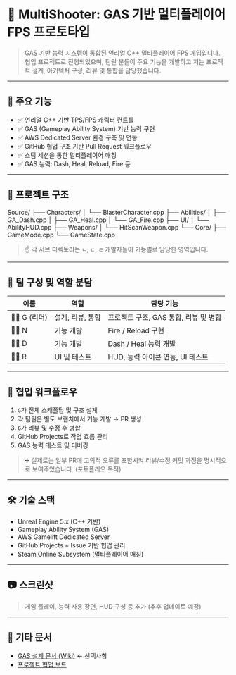 # 🔫 MultiShooter: GAS 기반 멀티플레이어 FPS 프로토타입

> GAS 기반 능력 시스템이 통합된 언리얼 C++ 멀티플레이어 FPS 게임입니다.  
> 협업 프로젝트로 진행되었으며, 팀원 분들이 주요 기능을 개발하고 저는 프로젝트 설계, 아키텍처 구성, 리뷰 및 통합을 담당했습니다.

---

## 📌 주요 기능

- ✅ 언리얼 C++ 기반 TPS/FPS 캐릭터 컨트롤
- ✅ GAS (Gameplay Ability System) 기반 능력 구현
- ✅ AWS Dedicated Server 환경 구축 및 연동
- ✅ GitHub 협업 구조 기반 Pull Request 워크플로우
- ✅ 스팀 세션을 통한 멀티플레이어 매칭
- ✅ GAS 능력: Dash, Heal, Reload, Fire 등

---

## 🧩 프로젝트 구조

Source/
├── Characters/
│ └── BlasterCharacter.cpp
├── Abilities/
│ ├── GA_Dash.cpp
│ ├── GA_Heal.cpp
│ └── GA_Fire.cpp
├── UI/
│ └── AbilityHUD.cpp
├── Weapons/
│ └── HitScanWeapon.cpp
└── Core/
├── GameMode.cpp
└── GameState.cpp


> ☝️ 각 서브 디렉토리는 `ㄴ`, `ㄷ`, `ㄹ` 개발자들이 기능별로 담당한 영역입니다.

---

## 👥 팀 구성 및 역할 분담

| 이름 | 역할 | 담당 기능 |
|------|------|------------|
| 🧑‍💻 G (리더) | 설계, 리뷰, 통합 | 프로젝트 구조, GAS 통합, 리뷰 및 병합 |
| 👩‍💻 N | 기능 개발 | Fire / Reload 구현 |
| 👨‍💻 D | 기능 개발 | Dash / Heal 능력 개발 |
| 👩‍💻 R | UI 및 테스트 | HUD, 능력 아이콘 연동, UI 테스트 |

---

## 🔁 협업 워크플로우

1. `G`가 전체 스캐폴딩 및 구조 설계
2. 각 팀원은 별도 브랜치에서 기능 개발 → PR 생성
3. `G`가 리뷰 및 수정 후 병합
4. GitHub Projects로 작업 흐름 관리
5. GAS 능력 테스트 및 디버깅

> ➕ 실제로는 일부 PR에 고의적 오류를 포함시켜 리뷰/수정 커밋 과정을 명시적으로 보여주었습니다. (포트폴리오 목적)

---

## 🛠️ 기술 스택

- Unreal Engine 5.x (C++ 기반)
- Gameplay Ability System (GAS)
- AWS Gamelift Dedicated Server
- GitHub Projects + Issue 기반 협업 관리
- Steam Online Subsystem (멀티플레이어 매칭)

---

## 📷 스크린샷

> 게임 플레이, 능력 사용 장면, HUD 구성 등 추가 (추후 업데이트 예정)

---

## 🔎 기타 문서

- [GAS 설계 문서 (Wiki)](https://github.com/your-id/your-repo/wiki/GAS-Design) ← 선택사항
- [프로젝트 협업 보드](https://github.com/your-id/your-repo/projects/1)
